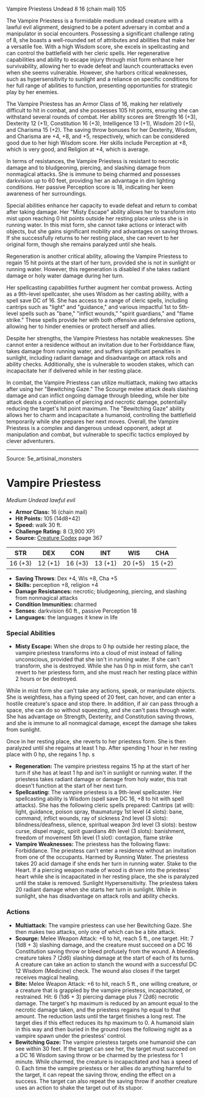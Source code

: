 <MonsterName/>Vampire Priestess</MonsterName>
<CreatureType/>Undead</CreatureType>
<CR/>8</CR>
<AC/>16 (chain mail)</AC>
<HP/>105</HP>
<summary>The Vampire Priestess is a formidable medium undead creature with a lawful evil alignment, designed to be a potent adversary in combat and a manipulator in social encounters. Possessing a significant challenge rating of 8, she boasts a well-rounded set of attributes and abilities that make her a versatile foe. With a high Wisdom score, she excels in spellcasting and can control the battlefield with her cleric spells. Her regenerative capabilities and ability to escape injury through mist form enhance her survivability, allowing her to evade defeat and launch counterattacks even when she seems vulnerable. However, she harbors critical weaknesses, such as hypersensitivity to sunlight and a reliance on specific conditions for her full range of abilities to function, presenting opportunities for strategic play by her enemies.</summary>

<detail>

The Vampire Priestess has an Armor Class of 16, making her relatively difficult to hit in combat, and she possesses 105 hit points, ensuring she can withstand several rounds of combat. Her ability scores are Strength 16 (+3), Dexterity 12 (+1), Constitution 16 (+3), Intelligence 13 (+1), Wisdom 20 (+5), and Charisma 15 (+2). The saving throw bonuses for her Dexterity, Wisdom, and Charisma are +4, +8, and +5, respectively, which can be considered good due to her high Wisdom score. Her skills include Perception at +8, which is very good, and Religion at +4, which is average.

In terms of resistances, the Vampire Priestess is resistant to necrotic damage and to bludgeoning, piercing, and slashing damage from nonmagical attacks. She is immune to being charmed and possesses darkvision up to 60 feet, providing her an advantage in dim lighting conditions. Her passive Perception score is 18, indicating her keen awareness of her surroundings.

Special abilities enhance her capacity to evade defeat and return to combat after taking damage. Her "Misty Escape" ability allows her to transform into mist upon reaching 0 hit points outside her resting place unless she is in running water. In this mist form, she cannot take actions or interact with objects, but she gains significant mobility and advantages on saving throws. If she successfully returns to her resting place, she can revert to her original form, though she remains paralyzed until she heals.

Regeneration is another critical ability, allowing the Vampire Priestess to regain 15 hit points at the start of her turn, provided she is not in sunlight or running water. However, this regeneration is disabled if she takes radiant damage or holy water damage during her turn. 

Her spellcasting capabilities further augment her combat prowess. Acting as a 9th-level spellcaster, she uses Wisdom as her casting ability, with a spell save DC of 16. She has access to a range of cleric spells, including cantrips such as "light" and "guidance," and various impactful 1st to 5th-level spells such as "bane," "inflict wounds," "spirit guardians," and "flame strike." These spells provide her with both offensive and defensive options, allowing her to hinder enemies or protect herself and allies.

Despite her strengths, the Vampire Priestess has notable weaknesses. She cannot enter a residence without an invitation due to her Forbiddance flaw, takes damage from running water, and suffers significant penalties in sunlight, including radiant damage and disadvantage on attack rolls and ability checks. Additionally, she is vulnerable to wooden stakes, which can incapacitate her if delivered while in her resting place.

In combat, the Vampire Priestess can utilize multiattack, making two attacks after using her "Bewitching Gaze." The Scourge melee attack deals slashing damage and can inflict ongoing damage through bleeding, while her bite attack deals a combination of piercing and necrotic damage, potentially reducing the target's hit point maximum. The "Bewitching Gaze" ability allows her to charm and incapacitate a humanoid, controlling the battlefield temporarily while she prepares her next moves. Overall, the Vampire Priestess is a complex and dangerous undead opponent, adept at manipulation and combat, but vulnerable to specific tactics employed by clever adventurers.</detail>



---

Source: 5e_artisinal_monsters

# Vampire Priestess

*Medium* *Undead* *lawful evil*

- **Armor Class:** 16 (chain mail)
- **Hit Points:** 105 (14d8+42)
- **Speed:** walk 30 ft.
- **Challenge Rating:** 8 (3,900 XP)
- **Source:** [Creature Codex](https://koboldpress.com/kpstore/product/creature-codex-for-5th-edition-dnd) page 367

| STR | DEX | CON | INT | WIS | CHA |
| --- | --- | --- | --- | --- | --- |
| 16 (+3) | 12 (+1) | 16 (+3) | 13 (+1) | 20 (+5) | 15 (+2) |

- **Saving Throws**: Dex +4, Wis +8, Cha +5
- **Skills:** perception +8, religion +4
- **Damage Resistances:** necrotic; bludgeoning, piercing, and slashing from nonmagical attacks
- **Condition Immunities:** charmed
- **Senses:** darkvision 60 ft., passive Perception 18
- **Languages:** the languages it knew in life

### Special Abilities

- **Misty Escape:** When she drops to 0 hp outside her resting place, the vampire priestess transforms into a cloud of mist instead of falling unconscious, provided that she isn't in running water. If she can't transform, she is destroyed. While she has 0 hp in mist form, she can't revert to her priestess form, and she must reach her resting place within 2 hours or be destroyed. 

While in mist form she can't take any actions, speak, or manipulate objects. She is weightless, has a flying speed of 20 feet, can hover, and can enter a hostile creature's space and stop there. In addition, if air can pass through a space, she can do so without squeezing, and she can't pass through water. She has advantage on Strength, Dexterity, and Constitution saving throws, and she is immune to all nonmagical damage, except the damage she takes from sunlight. 

Once in her resting place, she reverts to her priestess form. She is then paralyzed until she regains at least 1 hp. After spending 1 hour in her resting place with 0 hp, she regains 1 hp. s
- **Regeneration:** The vampire priestess regains 15 hp at the start of her turn if she has at least 1 hp and isn't in sunlight or running water. If the priestess takes radiant damage or damage from holy water, this trait doesn't function at the start of her next turn.
- **Spellcasting:** The vampire priestess is a 9th-level spellcaster. Her spellcasting ability is Wisdom (spell save DC 16, +8 to hit with spell attacks). She has the following cleric spells prepared:
Cantrips (at will): light, guidance, poison spray, thaumaturgy
1st level (4 slots): bane, command, inflict wounds, ray of sickness
2nd level (3 slots): blindness/deafness, silence, spiritual weapon
3rd level (3 slots): bestow curse, dispel magic, spirit guardians
4th level (3 slots): banishment, freedom of movement
5th level (1 slot): contagion, flame strike
- **Vampire Weaknesses:** The priestess has the following flaws:
Forbiddance. The priestess can't enter a residence without an invitation from one of the occupants.
Harmed by Running Water. The priestess takes 20 acid damage if she ends her turn in running water.
Stake to the Heart. If a piercing weapon made of wood is driven into the priestess' heart while she is incapacitated in her resting place, the she is paralyzed until the stake is removed.
Sunlight Hypersensitivity. The priestess takes 20 radiant damage when she starts her turn in sunlight. While in sunlight, she has disadvantage on attack rolls and ability checks.

### Actions

- **Multiattack:** The vampire priestess can use her Bewitching Gaze. She then makes two attacks, only one of which can be a bite attack.
- **Scourge:** Melee Weapon Attack: +6 to hit, reach 5 ft., one target. Hit: 7 (1d8 + 3) slashing damage, and the creature must succeed on a DC 16 Constitution saving throw or bleed profusely from the wound. A bleeding creature takes 7 (2d6) slashing damage at the start of each of its turns. A creature can take an action to stanch the wound with a successful DC 12 Wisdom (Medicine) check. The wound also closes if the target receives magical healing.
- **Bite:** Melee Weapon Attack: +6 to hit, reach 5 ft., one willing creature, or a creature that is grappled by the vampire priestess, incapacitated, or restrained. Hit: 6 (1d6 + 3) piercing damage plus 7 (2d6) necrotic damage. The target's hp maximum is reduced by an amount equal to the necrotic damage taken, and the priestess regains hp equal to that amount. The reduction lasts until the target finishes a long rest. The target dies if this effect reduces its hp maximum to 0. A humanoid slain in this way and then buried in the ground rises the following night as a vampire spawn under the priestess' control.
- **Bewitching Gaze:** The vampire priestess targets one humanoid she can see within 30 feet. If the target can see her, the target must succeed on a DC 16 Wisdom saving throw or be charmed by the priestess for 1 minute. While charmed, the creature is incapacitated and has a speed of 0. Each time the vampire priestess or her allies do anything harmful to the target, it can repeat the saving throw, ending the effect on a success. The target can also repeat the saving throw if another creature uses an action to shake the target out of its stupor.




